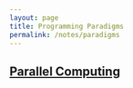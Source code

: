 ```yaml
---
layout: page
title: Programming Paradigms
permalink: /notes/paradigms
---
```


## [Parallel Computing](/notes/paradigms/parallel-computing)
